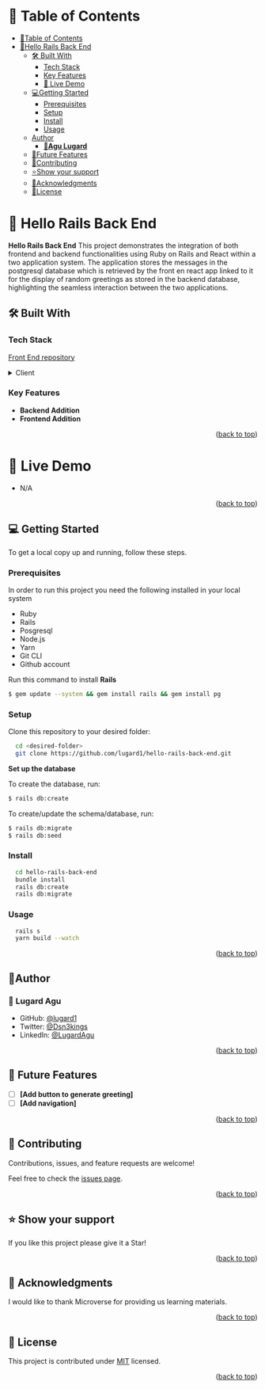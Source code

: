 # 📗 Table of Contents

- [📗Table of Contents](#-table-of-contents)
- [📖Hello Rails Back End](#hello-rails-back-end)
  - [🛠 Built With](#built-with)
    - [Tech Stack](#tech-stack)
    - [Key Features](#key-features)
    - [🚀 Live Demo](#live-demo)
  - [💻Getting Started](#getting-started)
    - [Prerequisites](#prerequisites)
    - [Setup](#setup)
    - [Install](#install)
    - [Usage](#usage)
  - [Author](#author)
    - [👤**Agu Lugard**](#agu-lugard)
  - [🔭Future Features](#future-features)
  - [🤝Contributing](#contributing)
  - [⭐️Show your support](#support)
  - [🙏Acknowledgments](#acknowledgements)
  - [📝License](#license)

<!-- PROJECT DESCRIPTION -->

# 📖 Hello Rails Back End <a name="hello-rails-back-end"></a>

**Hello Rails Back End** This project demonstrates the integration of both frontend and backend functionalities using Ruby on Rails and React within a two application system. The application stores the messages in the postgresql database which is retrieved by the front en react app linked to it for the display of random greetings as stored in the backend database, highlighting the seamless interaction between the two applications.

## 🛠 Built With <a name="built-with"></a>

### Tech Stack <a name="tech-stack"></a>

[Front End repository](https://github.com/lugard1/hello-rails-front-end)

<details>
  <summary>Client</summary>
  <ul>
    <li>Ruby on Rails</li>
  </ul>
</details>

<!-- Features -->

### Key Features <a name="key-features"></a>

- **Backend Addition**
- **Frontend Addition**

<p align="right">(<a href="#readme-top">back to top</a>)</p>

# 🚀 Live Demo <a name="live-demo"></a>

- N/A

<p align="right">(<a href="#readme-top">back to top</a>)</p>


<!-- GETTING STARTED -->

## 💻 Getting Started<a name="getting-started"></a>

To get a local copy up and running, follow these steps.

### Prerequisites <a name="prerequisites"></a>

In order to run this project you need the following installed in your local system

- Ruby
- Rails
- Posgresql
- Node.js
- Yarn
- Git CLI
- Github account

Run this command to install **Rails**

```bash
$ gem update --system && gem install rails && gem install pg
```

### Setup <a name="setup"></a>

Clone this repository to your desired folder:

```sh
  cd <desired-folder>
  git clone https://github.com/lugard1/hello-rails-back-end.git
```
**Set up the database** <br>

To create the database, run:

```bash
$ rails db:create
```

To create/update the schema/database, run:

```bash
$ rails db:migrate
$ rails db:seed
```

### Install <a name="install"></a>

```sh
  cd hello-rails-back-end
  bundle install
  rails db:create
  rails db:migrate
```

### Usage <a name="usage"></a>

```sh
  rails s
  yarn build --watch
```

<p align="right">(<a href="#readme-top">back to top</a>)</p>

<!-- AUTHORS -->

## 👤Author<a name="author"></a>

### 👤 **Lugard Agu**<a name="agu-lugard"></a>

- GitHub: [@lugard1](https://github.com/lugard1)
- Twitter: [@Dsn3kings](https://twitter.com/Dsn3kings)
- LinkedIn: [@LugardAgu](https://www.linkedin.com/in/lugardagu)

<p align="right">(<a href="#readme-top">back to top</a>)</p>

<!-- FUTURE FEATURES -->
 
## 🔭 Future Features <a name="future-features"></a>

- [ ] **[Add button to generate greeting]**
- [ ] **[Add navigation]**

<p align="right">(<a href="#readme-top">back to top</a>)</p>

<!-- CONTRIBUTING -->

## 🤝 Contributing <a name="contributing"></a>

Contributions, issues, and feature requests are welcome!

Feel free to check the [issues page](../../issues/).

<p align="right">(<a href="#readme-top">back to top</a>)</p>

<!-- SUPPORT -->

## ⭐️ Show your support <a name="support"></a>

If you like this project please give it a Star!

<p align="right">(<a href="#readme-top">back to top</a>)</p>

<!-- ACKNOWLEDGEMENTS -->

## 🙏 Acknowledgments <a name="acknowledgements"></a>

I would like to thank Microverse for providing us learning materials.

<p align="right">(<a href="#readme-top">back to top</a>)</p>

<!-- LICENSE -->

## 📝 License <a name="license"></a>

This project is contributed under [MIT](./LICENSE) licensed.

<p align="right">(<a href="#readme-top">back to top</a>)</p>